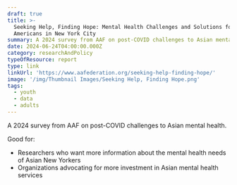 ```yaml
---
draft: true
title: >-
  Seeking Help, Finding Hope: Mental Health Challenges and Solutions for Asian
  Americans in New York City
summary: A 2024 survey from AAF on post-COVID challenges to Asian mental health.
date: 2024-06-24T04:00:00.000Z
category: researchAndPolicy
typeOfResource: report
type: link
linkUrl: 'https://www.aafederation.org/seeking-help-finding-hope/'
image: '/img/Thumbnail Images/Seeking Help, Finding Hope.png'
tags:
  - youth
  - data
  - adults
---
```


A 2024 survey from AAF on post-COVID challenges to Asian mental health.

Good for:

* Researchers who want more information about the mental health needs of Asian New Yorkers
* Organizations advocating for more investment in Asian mental health services
